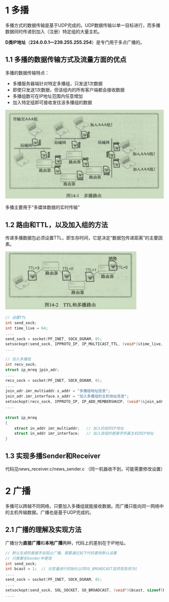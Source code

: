 # 1 多播

多播方式的数据传输是基于UDP完成的。UDP数据传输以单一目标进行，而多播数据同时传递到加入（注册）特定组的大量主机。

**D类IP地址**（**224.0.0.1—239.255.255.254**）是专门用于多点广播的。

## 1.1 多播的数据传输方式及流量方面的优点

多播的数据传输特点：

- 多播服务器端针对特定多播组，只发送1次数据
- 即使只发送1次数据，但该组内的所有客户端都会接收数据
- 多播组数可在IP地址范围内任意增加
- 加入特定组即可接收发往该多播组的数据

![image-20220113104412236](../images/image-20220113104412236.png)

多播主要用于“多媒体数据的实时传输”

## 1.2 路由和TTL，以及加入组的方法

传递多播数据包必须设置TTL，即生存时间，它是决定“数据包传递距离”的主要因素。

![image-20220113105608603](../images/image-20220113105608603.png)

```c
// 设置TTL
int send_sock;
int time_live = 64;
....
send_sock = socket(PF_INET, SOCK_DGRAM, 0);
setsockopt(send_sock, IPPROTO_IP, IP_MULTICAST_TTL, (void*)&time_live, sizeof(time_live));
....    
```

```c
// 加入多播组
int recv_sock;
struct ip_mreq jpin_adr;
....
recv_sock = socket(PF_INET, SOCK_DGRAM, 0);
....
join_adr.imr_multiaddr.s_addr = "多播组地址信息";
join_adr.imr_interface.s_addr = "加入多播组的主机地址信息";
setsockopt(recv_sock, IPPROTO_IP, IP_ADD_MEMBERSHUIP, (void*)&join_adr, sizeof(join_adr));
....
    
struct ip_mreq
{
    struct in_addr imr_multiaddr;	// 加入的组的IP地址
    struct in_addr imr_interface;	// 加入该组的套接字所属主机的IP地址
}
```

## 1.3 实现多播Sender和Receiver

代码见news_receiver.c/news_sender.c （同一机器收不到，可能需要修改设置）

# 2 广播

多播可以跨越不同网络，只要加入多播组就能接收数据。而广播只能向同一网络中的主机传输数据。广播也是基于UDP完成的。

## 2.1 广播的理解及实现方法

广播分为**直接广播**和**本地广播**两种，代码上的差别在于IP地址。

```c
// 默认生成的套接字会阻止广播，需要通过如下代码更改默认设置
// 只需要在Sender中更改
int send_sock;
int bcast = 1;	// 对变量进行初始化以将SO_BROADCAST选项信息改为1
....
send_sock = socket(PF_INET, SOCK_DGRAM, 0);
....
setsockopt(send_sock, SOL_SOCKET, SO_BROADCAST, (void*)&bcast, sizeof(bcast));
....
```

